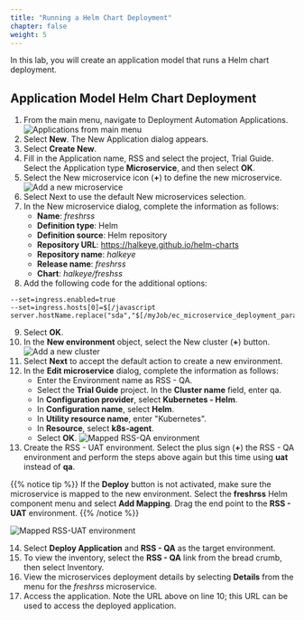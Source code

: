 ```yaml
---
title: "Running a Helm Chart Deployment"
chapter: false
weight: 5
--- 
```


In this lab, you will create an application model that runs a Helm chart deployment.

## Application Model Helm Chart Deployment

1. From the main menu, navigate to Deployment Automation Applications. ![Applications from main menu](te-main-menu-applications.png?width=20pc)
2. Select **New**. The New Application dialog appears.
3. Select **Create New**.
4. Fill in the Application name, RSS and select the project, Trial Guide. Select the Application type **Microservice**, and then select **OK**.
5. Select the New microservice icon (**+**) to define the new microservice. ![Add a new microservice](te-helm-new-microservices.png?width=40pc)
6. Select Next to use the default New microservices selection.
7. In the New microservice dialog, complete the information as follows:
    - **Name**: *freshrss*
    - **Definition type**: Helm
    - **Definition source**: Helm repository
    - **Repository URL**: https://halkeye.github.io/helm-charts
    - **Repository name**: *halkeye*
    - **Release name**: *freshrss*
    - **Chart**: *halkeye/freshss*
8. Add the following code for the additional options:
```
--set=ingress.enabled=true
--set=ingress.hosts[0]=$[/javascript server.hostName.replace("sda","$[/myJob/ec_microservice_deployment_parameters/$[/myMicroservice]/clusterDefinition/namespace]")]
```
9. Select **OK**.
10. In the **New environment** object, select the New cluster (**+**) button. ![Add a new cluster](te-helm-new-cluster.png?width=40pc)
11. Select **Next** to accept the default action to create a new environment.
12. In the **Edit microservice** dialog, complete the information as follows:
    - Enter the Environment name as RSS - QA.
    - Select the **Trial Guide** project. In the **Cluster name** field, enter qa.
    - In **Configuration provider**, select **Kubernetes - Helm**.
    - In **Configuration name**, select **Helm**.
    - In **Utility resource name**, enter "Kubernetes".
    - In **Resource**, select **k8s-agent**.
    - Select **OK**.
![Mapped RSS-QA environment](te-helm-mapped-enviro.png?width=40pc)
13. Create the RSS - UAT environment. Select the plus sign (**+**) the RSS - QA environment and perform the steps above again but this time using **uat** instead of **qa**.

{{% notice tip %}}
If the **Deploy** button is not activated, make sure the microservice is mapped to the new environment. Select the **freshrss** Helm component menu and select **Add Mapping**. Drag the end point to the **RSS - UAT** environment.
{{% /notice %}}

![Mapped RSS-UAT environment](te-helm-mapped-rss-uat.png?width=40pc)

14. Select **Deploy Application** and **RSS - QA** as the target environment.
15. To view the inventory, select the **RSS - QA** link from the bread crumb, then select Inventory.
16. View the microservices deployment details by selecting **Details** from the menu for the *freshrss* microservice.
17. Access the application. Note the URL above on line 10; this URL can be used to access the deployed application.
